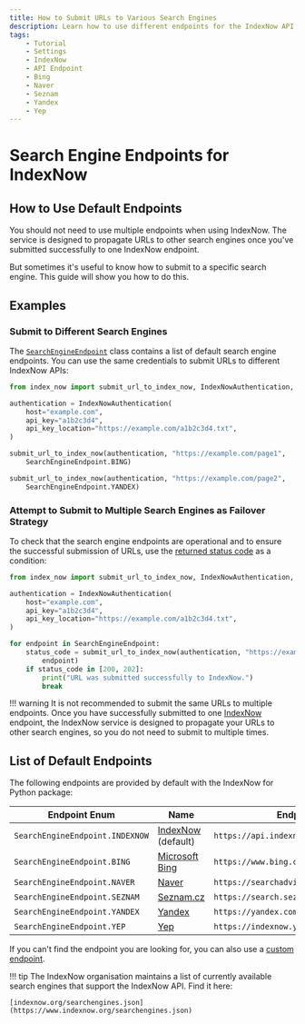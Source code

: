 ```yaml
---
title: How to Submit URLs to Various Search Engines
description: Learn how to use different endpoints for the IndexNow API, so you can submit URLs to various search engines. Includes code examples for beginners and advanced users.
tags:
    - Tutorial
    - Settings
    - IndexNow
    - API Endpoint
    - Bing
    - Naver
    - Seznam
    - Yandex
    - Yep
---
```


# Search Engine Endpoints for IndexNow
## How to Use Default Endpoints
You should not need to use multiple endpoints when using IndexNow. The service is designed to propagate URLs to other search engines once you've submitted successfully to one IndexNow endpoint.

But sometimes it's useful to know how to submit to a specific search engine. This guide will show you how to do this.

## Examples
### Submit to Different Search Engines
The [`SearchEngineEndpoint`](../../reference/configuration/endpoint.md) class contains a list of default search engine endpoints. You can use the same credentials to submit URLs to different IndexNow APIs:

```python linenums="1" hl_lines="9-10 12-13"
from index_now import submit_url_to_index_now, IndexNowAuthentication, SearchEngineEndpoint

authentication = IndexNowAuthentication(
    host="example.com",
    api_key="a1b2c3d4",
    api_key_location="https://example.com/a1b2c3d4.txt",
)

submit_url_to_index_now(authentication, "https://example.com/page1",
    SearchEngineEndpoint.BING)

submit_url_to_index_now(authentication, "https://example.com/page2",
    SearchEngineEndpoint.YANDEX)
```

### Attempt to Submit to Multiple Search Engines as Failover Strategy
To check that the search engine endpoints are operational and to ensure the successful submission of URLs, use the [returned status code](../how-to-submit/status-codes.md) as a condition:

```python linenums="1" hl_lines="9 12"
from index_now import submit_url_to_index_now, IndexNowAuthentication, SearchEngineEndpoint

authentication = IndexNowAuthentication(
    host="example.com",
    api_key="a1b2c3d4",
    api_key_location="https://example.com/a1b2c3d4.txt",
)

for endpoint in SearchEngineEndpoint:
    status_code = submit_url_to_index_now(authentication, "https://example.com/page1",
        endpoint)
    if status_code in [200, 202]:
        print("URL was submitted successfully to IndexNow.")
        break
```

!!! warning
    It is not recommended to submit the same URLs to multiple endpoints. Once you have successfully submitted to one [IndexNow](https://www.indexnow.org) endpoint, the IndexNow service is designed to propagate your URLs to other search engines, so you do not need to submit to multiple times.

## List of Default Endpoints
The following endpoints are provided by default with the IndexNow for Python package:

| Endpoint Enum                         | Name                                           | Endpoint URL                               |
| ------------------------------------- | ---------------------------------------------- | ------------------------------------------ |
| `SearchEngineEndpoint.INDEXNOW`       | [IndexNow](https://www.indexnow.org) (default) | `https://api.indexnow.org/indexnow`        |
| `SearchEngineEndpoint.BING`           | [Microsoft Bing](https://www.bing.com)         | `https://www.bing.com/indexnow`            |
| `SearchEngineEndpoint.NAVER`          | [Naver](https://www.naver.com)                 | `https://searchadvisor.naver.com/indexnow` |
| `SearchEngineEndpoint.SEZNAM`         | [Seznam.cz](https://www.seznam.cz)             | `https://search.seznam.cz/indexnow`        |
| `SearchEngineEndpoint.YANDEX`         | [Yandex](https://yandex.com)                   | `https://yandex.com/indexnow`              |
| `SearchEngineEndpoint.YEP`            | [Yep](https://yep.com)                         | `https://indexnow.yep.com/indexnow`        |

If you can't find the endpoint you are looking for, you can also use a [custom endpoint](custom-endpoint.md).

!!! tip
    The IndexNow organisation maintains a list of currently available search engines that support the IndexNow API. Find it here:

    [indexnow.org/searchengines.json](https://www.indexnow.org/searchengines.json)
